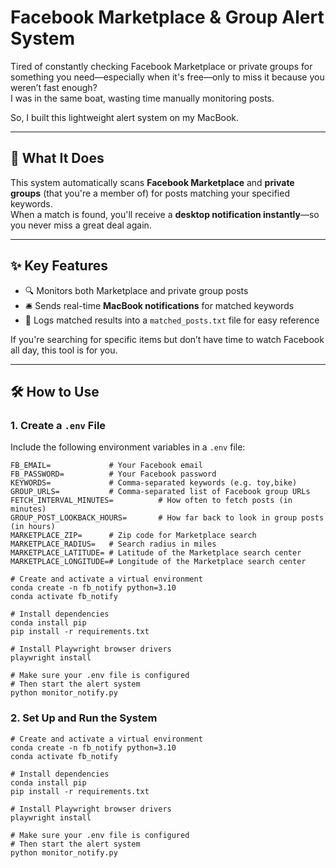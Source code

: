 # Facebook Marketplace & Group Alert System

Tired of constantly checking Facebook Marketplace or private groups for something you need—especially when it's free—only to miss it because you weren’t fast enough?  
I was in the same boat, wasting time manually monitoring posts.

So, I built this lightweight alert system on my MacBook.

---

## 🚀 What It Does

This system automatically scans **Facebook Marketplace** and **private groups** (that you're a member of) for posts matching your specified keywords.  
When a match is found, you'll receive a **desktop notification instantly**—so you never miss a great deal again.

---

## ✨ Key Features

- 🔍 Monitors both Marketplace and private group posts
- 🛎️ Sends real-time **MacBook notifications** for matched keywords
- 📝 Logs matched results into a `matched_posts.txt` file for easy reference

If you're searching for specific items but don’t have time to watch Facebook all day, this tool is for you.

---

## 🛠️ How to Use

### 1. Create a `.env` File

Include the following environment variables in a `.env` file:

```env
FB_EMAIL=             # Your Facebook email
FB_PASSWORD=          # Your Facebook password
KEYWORDS=             # Comma-separated keywords (e.g. toy,bike)
GROUP_URLS=           # Comma-separated list of Facebook group URLs
FETCH_INTERVAL_MINUTES=          # How often to fetch posts (in minutes)
GROUP_POST_LOOKBACK_HOURS=       # How far back to look in group posts (in hours)
MARKETPLACE_ZIP=      # Zip code for Marketplace search
MARKETPLACE_RADIUS=   # Search radius in miles
MARKETPLACE_LATITUDE= # Latitude of the Marketplace search center
MARKETPLACE_LONGITUDE=# Longitude of the Marketplace search center

# Create and activate a virtual environment
conda create -n fb_notify python=3.10
conda activate fb_notify

# Install dependencies
conda install pip
pip install -r requirements.txt

# Install Playwright browser drivers
playwright install

# Make sure your .env file is configured
# Then start the alert system
python monitor_notify.py
```

### 2. Set Up and Run the System  
```
# Create and activate a virtual environment
conda create -n fb_notify python=3.10
conda activate fb_notify

# Install dependencies
conda install pip
pip install -r requirements.txt

# Install Playwright browser drivers
playwright install

# Make sure your .env file is configured
# Then start the alert system
python monitor_notify.py
```
